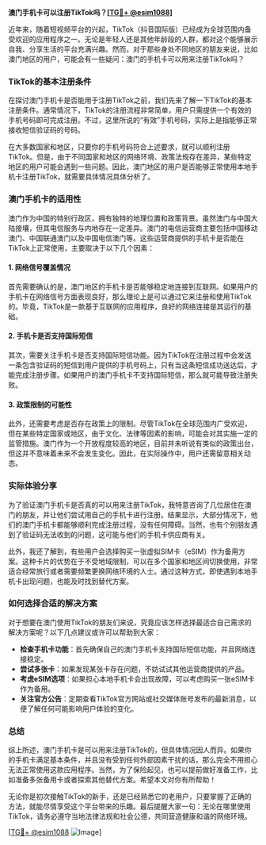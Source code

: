 **澳门手机卡可以注册TikTok吗？[[TG💪+ @esim1088](https://t.me/s/esim1088)]**

近年来，随着短视频平台的兴起，TikTok（抖音国际版）已经成为全球范围内备受欢迎的应用程序之一。无论是年轻人还是其他年龄段的人群，都对这个能够展示自我、分享生活的平台充满兴趣。然而，对于那些身处不同地区的朋友来说，比如澳门地区的用户，可能会有一些疑问：澳门的手机卡可以用来注册TikTok吗？

### TikTok的基本注册条件

在探讨澳门手机卡是否能用于注册TikTok之前，我们先来了解一下TikTok的基本注册条件。通常情况下，TikTok的注册流程非常简单，用户只需提供一个有效的手机号码即可完成注册。不过，这里所说的“有效”手机号码，实际上是指能够正常接收短信验证码的号码。

在大多数国家和地区，只要你的手机号码符合上述要求，就可以顺利注册TikTok。但是，由于不同国家和地区的网络环境、政策法规存在差异，某些特定地区的用户可能会遇到一些问题。因此，澳门地区的用户是否能够正常使用本地手机卡注册TikTok，就需要具体情况具体分析了。

### 澳门手机卡的适用性

澳门作为中国的特别行政区，拥有独特的地理位置和政策背景。虽然澳门与中国大陆接壤，但其电信服务与内地存在一定差异。澳门的电信运营商主要包括中国移动澳门、中国联通澳门以及中国电信澳门等。这些运营商提供的手机卡是否能在TikTok上正常使用，主要取决于以下几个因素：

#### 1. 网络信号覆盖情况
首先需要确认的是，澳门地区的手机卡是否能够稳定地连接到互联网。如果用户的手机卡在网络信号方面表现良好，那么理论上是可以通过它来注册和使用TikTok的。毕竟，TikTok是一款基于互联网的应用程序，良好的网络连接是其运行的基础。

#### 2. 手机卡是否支持国际短信
其次，需要关注手机卡是否支持国际短信功能。因为TikTok在注册过程中会发送一条包含验证码的短信到用户提供的手机号码上，只有当这条短信成功送达后，才能完成注册步骤。如果用户的澳门手机卡不支持国际短信，那么就可能导致注册失败。

#### 3. 政策限制的可能性
此外，还需要考虑是否存在政策上的限制。尽管TikTok在全球范围内广受欢迎，但在某些特定国家或地区，由于文化、法律等因素的影响，可能会对其实施一定的监管措施。澳门作为一个开放程度较高的地区，目前并未听说有类似的政策出台，但这并不意味着未来不会发生变化。因此，在实际操作中，用户还需留意相关动态。

### 实际体验分享

为了验证澳门手机卡是否真的可以用来注册TikTok，我特意咨询了几位居住在澳门的朋友，并让他们尝试用自己的手机卡进行注册。结果显示，大部分情况下，他们的澳门手机卡都能够顺利完成注册过程，没有任何障碍。当然，也有个别朋友遇到了验证码无法收到的问题，这可能与他们的手机卡供应商有关。

此外，我还了解到，有些用户会选择购买一张虚拟SIM卡（eSIM）作为备用方案。这种卡片的优势在于不受地域限制，可以在多个国家和地区间切换使用，非常适合经常旅行或者需要频繁更换网络环境的人士。通过这种方式，即使遇到本地手机卡出现问题，也能及时找到替代方案。

### 如何选择合适的解决方案

对于想要在澳门使用TikTok的朋友们来说，究竟应该怎样选择最适合自己需求的解决方案呢？以下几点建议或许可以帮助到大家：

- **检查手机卡功能**：首先确保自己的澳门手机卡支持国际短信功能，并且网络连接稳定。
- **尝试多张卡**：如果发现某张卡存在问题，不妨试试其他运营商提供的产品。
- **考虑eSIM选项**：如果担心本地手机卡会出现故障，可以考虑购买一张eSIM卡作为备用。
- **关注官方公告**：定期查看TikTok官方网站或社交媒体账号发布的最新消息，以便了解任何可能影响用户体验的变化。

### 总结

综上所述，澳门手机卡是可以用来注册TikTok的，但具体情况因人而异。如果你的手机卡满足基本条件，并且没有受到任何外部因素干扰的话，那么完全不用担心无法正常使用这款应用程序。当然，为了保险起见，也可以提前做好准备工作，比如准备多张备用卡或者探索其他替代方案。希望本文对你有所帮助！

无论你是初次接触TikTok的新手，还是已经熟悉它的老用户，只要掌握了正确的方法，就能尽情享受这个平台带来的乐趣。最后提醒大家一句：无论在哪里使用TikTok，请务必遵守当地法律法规和社会公德，共同营造健康和谐的网络环境。

[[TG💪+ @esim1088](https://t.me/s/esim1088) ![Image](https://i.postimg.cc/4NQfJmqS/Snipaste-2025-05-13-00-14-12.png)]